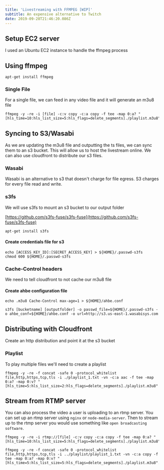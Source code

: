 ```yaml
---
title: 'Livestreaming with FFMPEG [WIP]'
subtitle: An expensive alternative to Twitch
date: 2019-09-28T21:46:20.086Z
---
```


Setup EC2 server
---
I used an Ubuntu EC2 instance to handle the ffmpeg process 

Using ffmpeg
---
```
apt-get install ffmpeg
```

### Single File

For a single file, we can feed in any video file and it will generate an m3u8 file 

```
ffmpeg -y -re -i [file] -c:v copy -c:a copy -f tee -map 0:a? "[hls_time=10:hls_list_size=5:hls_flags=delete_segments]./playlist.m3u8"
```

Syncing to S3/Wasabi
---
As we are updating the m3u8 file and outputting the ts files, we can sync them to an s3 bucket. This will allow us to host the livestream online. We can also use cloudfront to distribute our s3 files.

### Wasabi
Wasabi is an alternative to s3 that doesn't charge for file egress. S3 charges for every file read and write.

### s3fs
We will use s3fs to mount an s3 bucket to our output folder 

[https://github.com/s3fs-fuse/s3fs-fuse](https://github.com/s3fs-fuse/s3fs-fuse)

```
apt-get install s3fs
```

#### Create credentials file for s3
```
echo [ACCESS_KEY_ID]:[SECRET_ACCESS_KEY] > ${HOME}/.passwd-s3fs
chmod 600 ${HOME}/.passwd-s3fs
```

### Cache-Control headers 
We need to tell cloudfront to not cache our m3u8 file

#### Create ahbe configuration file
```
echo .m3u8 Cache-Control max-age=1 > ${HOME}/ahbe.conf
```

```
s3fs [bucketname] [outputfolder] -o passwd_file=${HOME}/.passwd-s3fs -o ahbe_conf=${HOME}/ahbe.conf -o url=http://s3.us-east-1.wasabisys.com
``` 

Distributing with Cloudfront
---

Create an http distribution and point it at the s3 bucket

### Playlist

To play multiple files we'll need to create a playlist 

```
ffmpeg -y -re -f concat -safe 0 -protocol_whitelist file,http,https,tcp,tls -i ./playlist_1.txt -vn -c:a aac -f tee -map 0:a? -map 0:v? "[hls_time=5:hls_list_size=2:hls_flags=delete_segments]./playlist.m3u8"
```

## Stream from RTMP server

You can also process the video a user is uploading to an rtmp server. You can set up an rtmp server using `nginx` or `node-media-server`. Then to stream up to the rtmp server you would use something like `open broadcasting software`.

```
ffmpeg -y -re -i rtmp://[file] -c:v copy -c:a copy -f tee -map 0:a? "[hls_time=10:hls_list_size=5:hls_flags=delete_segments]./playlist.m3u8"
```


```
ffmpeg -y -re -f concat -safe 0 -protocol_whitelist file,http,https,tcp,tls -i ../playlist/playlist_1.txt -vn -c:a copy -f tee -map 0:a? -map 0:v? "[hls_time=5:hls_list_size=5:hls_flags=delete_segments]./playlist.m3u8"./playlist7025.ts
```
